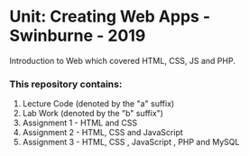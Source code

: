 # Unit: Creating Web Apps - Swinburne - 2019
Introduction to Web which covered HTML, CSS, JS and PHP.


<h3> This repository contains: </h3>
<ol>
 <li> Lecture Code (denoted by the "a" suffix) </li>
 <li> Lab Work (denoted by the "b" suffix") </li>
 <li> Assignment 1 - HTML and CSS </li>
 <li> Assignment 2 - HTML, CSS and JavaScript </li>
 <li> Assignment 3 - HTML, CSS , JavaScript , PHP and MySQL </li>
</ol>


